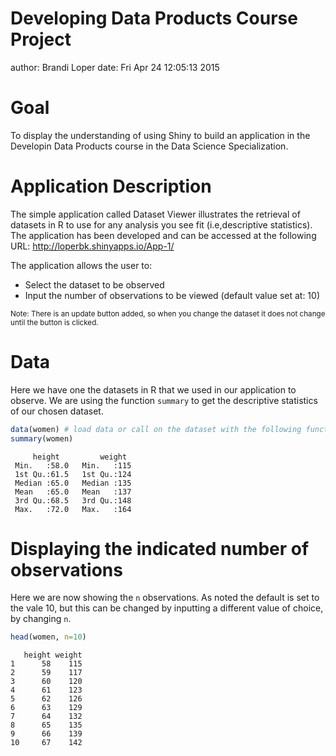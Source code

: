 Developing Data Products Course Project
===
author: Brandi Loper 
date: Fri Apr 24 12:05:13 2015

Goal  
===
To display the understanding of using Shiny to build an application in the Developin Data Products course in the Data Science Specialization.

Application Description
===
The simple application called Dataset Viewer illustrates the retrieval of datasets in R to use for any analysis you see fit (i.e,descriptive statistics). The application has been developed and can be accessed at the following URL: http://loperbk.shinyapps.io/App-1/

The application allows the user to:
- Select the dataset to be observed
- Input the number of observations to be viewed (default value set at: 10)
        
<small>Note: There is an update button added, so when you change the dataset it does not change until the button is clicked. </small>


Data
===
Here we have one the datasets in R that we used in our application to observe. We are using the function `summary` to get the descriptive statistics of our chosen dataset.

```r
data(women) # load data or call on the dataset with the following function
summary(women)
```

```
     height         weight   
 Min.   :58.0   Min.   :115  
 1st Qu.:61.5   1st Qu.:124  
 Median :65.0   Median :135  
 Mean   :65.0   Mean   :137  
 3rd Qu.:68.5   3rd Qu.:148  
 Max.   :72.0   Max.   :164  
```

Displaying the indicated number of observations
===
Here we are now showing the `n` observations. As noted the default is set to the vale 10, but this can be changed by inputting a different value of choice, by changing `n`. 

```r
head(women, n=10)
```

```
   height weight
1      58    115
2      59    117
3      60    120
4      61    123
5      62    126
6      63    129
7      64    132
8      65    135
9      66    139
10     67    142
```
